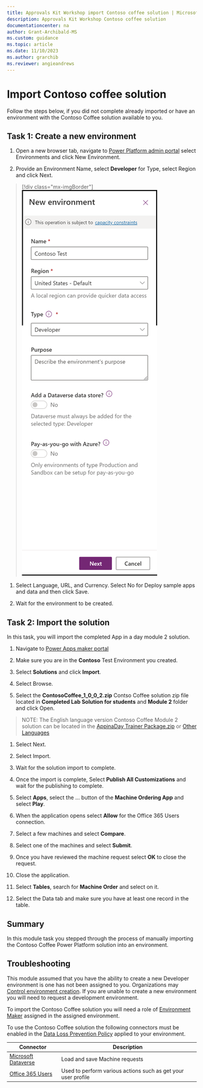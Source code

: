 ```yaml
---
title: Approvals Kit Workshop import Contoso coffee solution | Microsoft Learn
description: Approvals Kit Workshop Contoso coffee solution
documentationcenter: na
author: Grant-Archibald-MS
ms.custom: guidance
ms.topic: article
ms.date: 11/10/2023
ms.author: grarchib
ms.reviewer: angieandrews
---
```


# Import Contoso coffee solution

Follow the steps below, if you did not complete already imported or have an environment with the Contoso Coffee solution available to you.

## Task 1: Create a new environment

1. Open a new browser tab, navigate to [Power Platform admin portal](https://aka.ms/ppac) select Environments and click New Environment.

1. Provide an Environment Name, select **Developer** for Type, select Region and click Next.

  > [!div class="mx-imgBorder"]
  ![Screenshot of new developer environment](media/new-developer-environment.png)

1. Select Language, URL, and Currency. Select No for Deploy sample apps and data and then click Save.

1. Wait for the environment to be created.

## Task 2: Import the solution

In this task, you will import the completed App in a day module 2 solution.

1. Navigate to [Power Apps maker portal](https://make.powerapps.com/)

1. Make sure you are in the **Contoso** Test Environment you created.

1. Select **Solutions** and click **Import**.

1. Select Browse.

1. Select the **ContosoCoffee_1_0_0_2.zip** Contso Coffee solution zip file located in **Completed Lab Solution for students** and **Module 2** folder and click Open.

> NOTE: The English language version Contoso Coffee Module 2 solution can be located in the [AppinaDay Trainer Package.zip](https://aka.ms/appinadayTrainer) or [Other Languages](https://aka.ms/AIADLocalTrainer)

1. Select Next.

1. Select Import.

1. Wait for the solution import to complete.

1. Once the import is complete, Select **Publish All Customizations** and wait for the publishing to complete.

1. Select **Apps**, select the … button of the **Machine Ordering App** and select **Play**.

1. When the application opens select **Allow** for the Office 365 Users connection.

1. Select a few machines and select **Compare**.

1. Select one of the machines and select **Submit**.

1. Once you have reviewed the machine request select **OK** to close the request.

1. Close the application.

1. Select **Tables**, search for **Machine Order** and select on it.

1. Select the Data tab and make sure you have at least one record in the table.

## Summary

In this module task you stepped through the process of manually importing the Contoso Coffee Power Platform solution into an environment.

## Troubleshooting

This module assumed that you have the ability to create a new Developer environment is one has not been assigned to you. Organizations may [Control environment creation](https://learn.microsoft.com/power-platform/admin/control-environment-creation). If you are unable to create a new environment you will need to request a development environment.

To import the Contoso Coffee solution you will need a role of [Environment Maker](https://learn.microsoft.com/power-platform/admin/database-security#environments-with-a-dataverse-database) assigned in the assigned environment.

To use the Contoso Coffee solution the following connectors must be enabled in the [Data Loss Prevention Policy](https://learn.microsoft.com/power-platform/admin/prevent-data-loss) applied to your environment.

|Connector| Description |
|---------|-------------|
|[Microsoft Dataverse](https://learn.microsoft.com/connectors/commondataserviceforapps/)| Load and save Machine requests |
|[Office 365 Users](https://learn.microsoft.com/connectors/office365users/) | Used to   perform various actions such as get your user profile |
